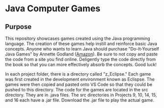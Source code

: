 # Java Computer Games

## Purpose
This repository showcases games created using the Java programming language. The creation of these games help instill and reinforce basic Java concepts. Anyone who wants to learn Java should purchase "Do-It-Yourself Java Games" by Annette Godland ([Amazon](https://www.amazon.com/Do-Yourself-Java-Games-Introduction/dp/1518789137/ref=sr_1_1?crid=217K3ME0E72J7&keywords=do-it-yourself+java&qid=1661648472&sprefix=do-it-yourself+java%2Caps%2C695&sr=8-1)). Be sure to not copy and paste the code from a site you find online. Deligently type the code directly from the book so that you can more effectively absorb the concepts. Good luck! 

In each project folder, there is a directory called "z_Eclipse." Each game was first created in the development environment known as Eclispse. The games were then copied and pasted onto VS Code so that they could be pushed to this directory. The code for the games are located in the src directory. They are in .java files. The src directories in Projects 9, 10, 14, 15, and 16 each have a .jar file. Download the .jar file to play the actual game.